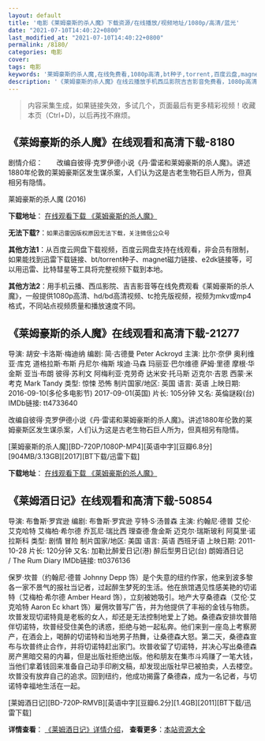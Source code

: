 ```yaml
---
layout: default
title: '电影《莱姆豪斯的杀人魔》下载资源/在线播放/视频地址/1080p/高清/蓝光'
date: "2021-07-10T14:40:22+0800"
last_modified_at: "2021-07-10T14:40:22+0800"
permalink: /8180/
categories: 电影
cover:
tags: 电影
keywords: '莱姆豪斯的杀人魔,在线免费看,1080p高清,bt种子,torrent,百度云盘,magnet,磁力链,迅雷下载资源'
description: '《莱姆豪斯的杀人魔》在线云播放手机西瓜影院吉吉影音免费看，1080p高清bd/hd未删减完整版和tc抢先枪版，mkv/mp4格式，附带bt/torrent种子、magnet/磁力链、百度云盘、网盘资源迅雷下载链接'
---
```


>内容采集生成，如果链接失效，多试几个，页面最后有更多精彩视频！收藏本页（Ctrl+D)，以后再找不麻烦。


## 《莱姆豪斯的杀人魔》在线观看和高清下载-8180

剧情介绍：　　改编自彼得·克罗伊德小说《丹·雷诺和莱姆豪斯的杀人魔》。讲述1880年伦敦的莱姆豪斯区发生谋杀案，人们认为这是古老生物石巨人所为，但真相另有隐情。


莱姆豪斯的杀人魔 (2016)

**下载地址**： [在线观看下载 《莱姆豪斯的杀人魔》](https://www.btbtdy.me/btdy/dy11447.html) 


**无法下载?**：`如果迅雷因版权原因无法下载，关注微信公众号 `

**其他方法1**：从百度云网盘下载视频，百度云网盘支持在线观看，非会员有限制，如果能找到迅雷下载链接、bt/torrent种子、magnet磁力链接、e2dk链接等，可以用迅雷、比特彗星等工具将完整视频下载到本地。

**其他方法2**：用手机云播、西瓜影院、吉吉影音等在线免费观看《莱姆豪斯的杀人魔》，一般提供1080p高清、hd/bd高清视频、tc抢先版视频，视频为mkv或mp4格式，不同站点视频质量和播放速度不同。


## 《莱姆豪斯的杀人魔》在线观看和高清下载-21277

导演: 胡安·卡洛斯·梅迪纳 编剧: 简·古德曼 Peter Ackroyd 主演: 比尔·奈伊 奥利维亚·库克 道格拉斯·布斯 丹尼尔·梅斯 埃迪·马森 玛丽亚·巴尔维德 萨姆·里德 摩根·华金斯 亚当·布朗 彼得·苏利文 阿梅利亚·克劳奇 达米安·托马斯 迈克尔·吉恩 西蒙·米考克 Mark Tandy 类型: 惊悚 恐怖 制片国家/地区: 英国 语言: 英语 上映日期: 2016-09-10(多伦多电影节) 2017-09-01(英国) 片长: 105分钟 又名: 英倫謎殺(台) IMDb链接: tt4733640

改编自彼得·克罗伊德小说《丹·雷诺和莱姆豪斯的杀人魔》。讲述1880年伦敦的莱姆豪斯区发生谋杀案，人们认为这是古老生物石巨人所为，但真相另有隐情。


[莱姆豪斯的杀人魔][BD-720P/1080P-MP4][英语中字][豆瓣6.8分][904MB/3.13GB][2017][BT下载/迅雷下载]

**下载地址**： [在线观看下载 《莱姆豪斯的杀人魔》](https://www.btdx8.com/torrent/lmhsdsrm_2017.html) 


## 《莱姆酒日记》在线观看和高清下载-50854

导演: 布鲁斯·罗宾逊 编剧: 布鲁斯·罗宾逊 亨特·S·汤普森 主演: 约翰尼·德普 艾伦·艾克哈特 艾梅柏·希尔德 乔瓦尼·瑞比西 理查德·詹金斯 迈克尔·瑞斯玻利 阿莫里·诺拉斯科 类型: 剧情 冒险 制片国家/地区: 美国 语言: 英语 西班牙语 上映日期: 2011-10-28 片长: 120分钟 又名: 加勒比醉爱日记(港) 醉后型男日记(台) 朗姆酒日记 / The Rum Diary IMDb链接: tt0376136

保罗·坎普（约翰尼·德普 Johnny Depp 饰）是个失意的纽约作家，他来到波多黎各一家不景气的报社当记者，过起醉生梦死的生活。他在旅馆遇见性感美艳的切诺特（艾梅柏·希尔德 Amber Heard 饰），立刻被她吸引。地产大亨桑德森（艾伦·艾克哈特 Aaron Ec khart 饰）雇佣坎普写广告，并为他提供了丰裕的金钱与物质。坎普发现切诺特竟是老板的女人，却还是无法控制地爱上了她。桑德森安排坎普陪伴切诺特，坎普经受住美色的诱惑，拒绝与她一起私奔。他们来到一座岛上考察房产，在酒会上，喝醉的切诺特和当地男子热舞，让桑德森大怒。第二天，桑德森宣布与坎普终止合作，并将切诺特赶出家门。坎普收留了切诺特，并决心写出桑德森房产黑暗交易的内幕，但是出版社拒绝出版。他和朋友在集市斗鸡赚了一笔大钱，当他们拿着钱回来准备自己动手印刷文稿，却发现出版社早已被拍卖，人去楼空。坎普没有放弃自己的追求。回到纽约，他成功揭露了桑德森，成为一名记者，与切诺特幸福地生活在一起。


[莱姆酒日记][BD-720P-RMVB][英语中字][豆瓣6.2分][1.4GB][2011][BT下载/迅雷下载]

**详情查看**： [《莱姆酒日记》详情介绍](/movie/50854/)， **查看更多**：[本站资源大全](/movie/t/all/)

